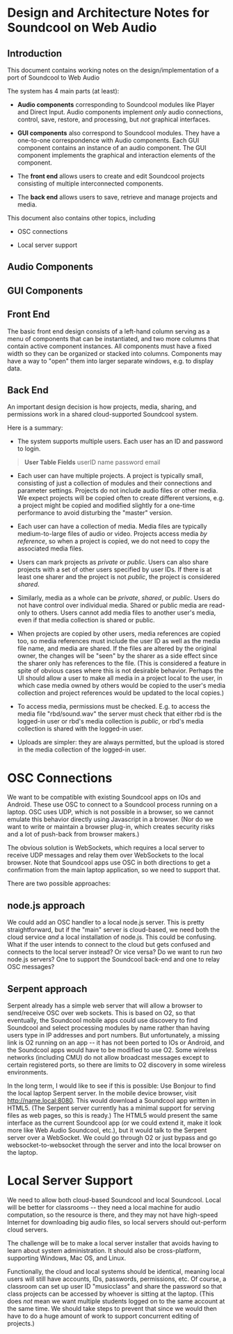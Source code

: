 # Design and Architecture Notes for Soundcool on Web Audio

## Introduction
This document contains working notes on the design/implementation of a port of Soundcool to Web Audio

The system has 4 main parts (at least):

- **Audio components** corresponding to Soundcool modules like Player and Direct Input. Audio components implement *only* audio connections, control, save, restore, and processing, but *not* graphical interfaces.

- **GUI components** also correspond to Soundcool modules. They have a one-to-one correspondence with Audio components. Each GUI component contains an instance of an audio component. The GUI component implements the graphical and interaction elements of the component.

- The **front end** allows users to create and edit Soundcool projects consisting of multiple interconnected components.

- The **back end** allows users to save, retrieve and manage projects and media.

This document also contains other topics, including

- OSC connections

- Local server support

## Audio Components

## GUI Components

## Front End
The basic front end design consists of a left-hand column serving as a menu of components that can be instantiated, and two more columns that contain active component instances. All components must have a fixed width so they can be organized or stacked into columns. Components may have a way to "open" them into larger separate windows, e.g. to display data.

## Back End
An important design decision is how projects, media, sharing, and permissions work in a shared cloud-supported Soundcool system.

Here is a summary:

- The system supports multiple users. Each user has an ID and password to login.
> **User Table Fields**
> userID
> name
> password
> email

- Each user can have multiple projects. A project is typically small, consisting of just a collection of modules and their connections and parameter settings. Projects do not include audio files or other media. We expect projects will be copied often to create different versions, e.g. a project might be copied and modified slightly for a one-time performance to avoid disturbing the "master" version.

- Each user can have a collection of media. Media files are typically medium-to-large files of audio or video. Projects access media *by reference*, so when a project is copied, we do not need to copy the associated media files.

- Users can mark projects as *private* or *public*. Users can also share projects with a set of other users specified by user IDs. If there is at least one sharer and the project is not *public*, the project is considered *shared*.

- Similarly, media as a whole can be *private*, *shared*, or *public*. Users do not have control over individual media. Shared or public media are read-only to others. Users cannot add media files to another user's media, even if that media collection is shared or public.

- When projects are copied by other users, media references are copied too, so media references must include the user ID as well as the media file name, and media are shared. If the files are altered by the original owner, the changes will be "seen" by the sharer as a side effect since the sharer only has references to the file. (This is considered a feature in spite of obvious cases where this is not desirable behavior. Perhaps the UI should allow a user to make all media in a project local to the user, in which case media owned by others would be copied to the user's media collection and project references would be updated to the local copies.)

- To access media, permissions must be checked. E.g. to access the media file "rbd/sound.wav" the server must check that either rbd is the logged-in user or rbd's media collection is *public*, or rbd's media collection is shared with the logged-in user.

- Uploads are simpler: they are always permitted, but the upload is stored in the media collection of the logged-in user.

# OSC Connections

We want to be compatible with existing Soundcool apps on IOs and Android. These use OSC to connect to a Soundcool process running on a laptop. OSC uses UDP, which is not possible in a browser, so we cannot emulate this behavior directly using Javascript in a browser. (Nor do we want to write or maintain a browser plug-in, which creates security risks and a lot of push-back from browser makers.)

The obvious solution is WebSockets, which requires a local server to receive UDP messages and relay them over WebSockets to the local browser. Note that Soundcool apps use OSC in both directions to get a confirmation from the main laptop application, so we need to support that.

There are two possible approaches:

## node.js approach

We could add an OSC handler to a local node.js server. This is pretty straightforward, but if the "main" server is cloud-based, we need both the cloud service *and* a local installation of node.js. This could be confusing. What if the user intends to connect to the cloud but gets confused and connects to the local server instead? Or vice versa? Do we want to run *two* node.js servers? One to support the Soundcool back-end and one to relay OSC messages?

## Serpent approach

Serpent already has a simple web server that will allow a browser to send/receive OSC over web sockets. This is based on O2, so that eventually, the Soundcool mobile apps could use discovery to find Soundcool and select processing modules by name rather than having users type in IP addresses and port numbers. But unfortunately, a missing link is O2 running on an app -- it has not been ported to IOs or Android, and the Soundcool apps would have to be modified to use O2. Some wireless networks (including CMU) do not allow broadcast messages except to certain registered ports, so there are limits to O2 discovery in some wireless environments.

In the long term, I would like to see if this is possible: Use Bonjour to find the local laptop Serpent server. In the mobile device browser, visit http://name.local:8080. This would download a Soundcool app written in HTML5. (The Serpent server currently has a minimal support for serving files as web pages, so this is ready.) The HTML5 would present the same interface as the current Soundcool app (or we could extend it, make it look more like Web Audio Soundcool, etc.), but it would talk to the Serpent server over a WebSocket. We could go through O2 or just bypass and go websocket-to-websocket through the server and into the local browser on the laptop.

# Local Server Support

We need to allow both cloud-based Soundcool and local Soundcool. Local will be better for classrooms -- they need a local machine for audio computation, so the resource is there, and they may not have high-speed Internet for downloading big audio files, so local servers should out-perform cloud servers.

The challenge will be to make a local server installer that avoids having to learn about system administration. It should also be cross-platform, supporting Windows, Mac OS, and Linux.

Functionally, the cloud and local systems should be identical, meaning local users will still have accounts, IDs, passwords, permissions, etc. Of course, a classroom can set up user ID "musicclass" and share the password so that class projects can be accessed by whoever is sitting at the laptop. (This does *not* mean we want multiple students logged on to the same account at the same time. We should take steps to prevent that since we would then have to do a huge amount of work to support concurrent editing of projects.)



